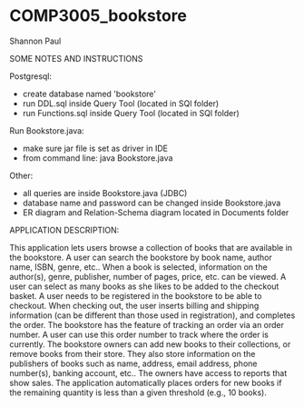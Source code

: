 # COMP3005_bookstore
Shannon Paul

SOME NOTES AND INSTRUCTIONS

Postgresql:
- create database named 'bookstore'
- run DDL.sql inside Query Tool (located in SQl folder)
- run Functions.sql inside Query Tool (located in SQl folder)

Run Bookstore.java:
- make sure jar file is set as driver in IDE
- from command line:
    java Bookstore.java

Other:
- all queries are inside Bookstore.java (JDBC)
- database name and password can be changed inside Bookstore.java
- ER diagram and Relation-Schema diagram located in Documents folder

APPLICATION DESCRIPTION:

This application lets users browse a collection of books that are available in the bookstore. A user can search the bookstore by book name, author name, ISBN, genre, etc.. When a book is selected, information on the author(s), genre, publisher, number of pages, price, etc. can be viewed. A user can select as many books as she likes to be added to the checkout basket. A user needs to be registered in the bookstore to be able to checkout. When checking out, the user inserts billing and shipping information (can be different than those used in registration), and completes the order. The bookstore has the feature of tracking an order via an order number. A user can use this order number to track where the order is currently. The bookstore owners can add new books to their collections, or remove books from their store. They also store information on the publishers of books such as name, address, email address, phone number(s), banking account, etc.. The owners have access to reports that show sales. The application automatically places orders for new books if the remaining quantity is less than a given threshold (e.g., 10 books).
